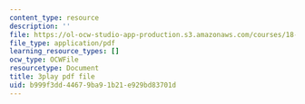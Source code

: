 ```yaml
---
content_type: resource
description: ''
file: https://ol-ocw-studio-app-production.s3.amazonaws.com/courses/18-03sc-differential-equations-fall-2011/b999f3dd44679ba91b21e929bd83701d_XDhJ8lVGbl8.pdf
file_type: application/pdf
learning_resource_types: []
ocw_type: OCWFile
resourcetype: Document
title: 3play pdf file
uid: b999f3dd-4467-9ba9-1b21-e929bd83701d
---
```

